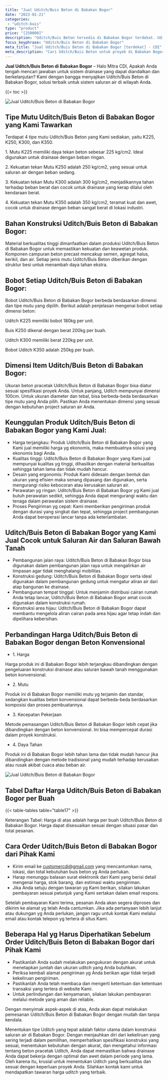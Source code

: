 ```yaml
---
title: "Jual Uditch/Buis Beton di Babakan Bogor"
date: "2023-01-21"
categories:
 - "uditch-buis"
type: "product"
price: "[250000]"
description: "Uditch/Buis Beton tersedia di Babakan Bogor terdekat. Uditch/Buis Beton ini umumnya dipakai dalam project infrastruktur sebagai saluran drainase yang efisien dan tahan lama. Hubungi kami untuk informasi lebih lanjut."
focus_keyphrase: "Uditch/Buis Beton di Babakan Bogor"
meta_title: "Jual Uditch/Buis Beton di Babakan Bogor [terdekat] - CDI"
meta_description: "Cari Uditch/Buis Beton untuk proyek di Babakan Bogor? Kami menawarkan Uditch/Buis Beton berkualitas untuk infrastruktur saluran pembuangan. Dapatkan harga termurah sekarang."
---
```


**Jual Uditch/Buis Beton di Babakan Bogor** – Halo Mitra CDI, Apakah Anda tengah mencari jawaban untuk sistem drainase yang dapat diandalkan dan berkelanjutan? Kami dengan bangga menyajikan Uditch/Buis Beton di Babakan Bogor, solusi terbaik untuk sistem saluran air di wilayah Anda.

{{< toc >}}

![Jual Uditch/Buis Beton di Babakan Bogor](/images/uditch-buis/uditch-beton-29.jpg)

## Tipe Mutu Uditch/Buis Beton di Babakan Bogor yang Kami Tawarkan

Terdapat 4 tipe mutu Uditch/Buis Beton yang Kami sediakan, yaitu K225, K250, K300, dan K350.

1\. Mutu K225 memiliki daya tekan beton sebesar 225 kg/cm2. Ideal digunakan untuk drainase dengan beban ringan.

2\. Kekuatan tekan Mutu K250 adalah 250 kg/cm2, yang sesuai untuk saluran air dengan beban sedang.

3\. Kekuatan tekan Mutu K300 adalah 300 kg/cm2, menjadikannya tahan terhadap beban berat dan cocok untuk drainase yang kerap dilalui oleh kendaraan berat.

4\. Kekuatan tekan Mutu K350 adalah 350 kg/cm2, teramat kuat dan awet, cocok untuk drainase dengan beban sangat berat di lokasi industri.

## Bahan Konstruksi Uditch/Buis Beton di Babakan Bogor:

Material berkualitas tinggi dimanfaatkan dalam produksi Uditch/Buis Beton di Babakan Bogor untuk memastikan kekuatan dan keawetan produk. Komponen campuran beton precast mencakup semen, agregat halus, kerikil, dan air. Setiap jenis mutu Uditch/Buis Beton diberikan dengan struktur besi untuk menambah daya tahan ekstra.

## Bobot Setiap Uditch/Buis Beton di Babakan Bogor:

Bobot Uditch/Buis Beton di Babakan Bogor berbeda berdasarkan dimensi dan tipe mutu yang dipilih. Berikut adalah penjelasan mengenai bobot setiap dimensi beton:

Uditch K225 memiliki bobot 180kg per unit.

Buis K250 dikenal dengan berat 200kg per buah.

Uditch K300 memiliki berat 220kg per unit.

Bobot Uditch K350 adalah 250kg per buah.

## Dimensi Item Uditch/Buis Beton di Babakan Bogor:

Ukuran beton pracetak Uditch/Buis Beton di Babakan Bogor bisa diatur sesuai spesifikasi proyek Anda. Untuk panjang, Uditch mempunyai dimensi 100cm. Untuk ukuran diameter dan tebal, bisa berbeda-beda berdasarkan tipe mutu yang Anda pilih. Pastikan Anda menentukan dimensi yang sesuai dengan kebutuhan project saluran air Anda.

## Keunggulan Produk Uditch/Buis Beton di Babakan Bogor yang Kami Jual:

*   Harga terjangkau: Produk Uditch/Buis Beton di Babakan Bogor yang Kami jual memiliki harga yg ekonomis, maka membuatnya solusi yang ekonomis bagi Anda.
*   Kualitas tinggi: Uditch/Buis Beton di Babakan Bogor yang Kami jual mempunyai kualitas yg tinggi, dihasilkan dengan material berkualitas sehingga tahan lama dan tidak mudah hancur.
*   Desain yang ergonomis: Produk Kami didesain dengan bentuk dan ukuran yang efisien maka senang dipasang dan digunakan, serta mengurangi risiko kebocoran atau kerusakan saluran air.
*   Perawatan yg ringan: Uditch/Buis Beton di Babakan Bogor yg Kami jual butuh perawatan sedikit, sehingga Anda dapat mengurangi waktu dan tenaga dalam perawatan sistem drainase.
*   Proses Pengiriman yg cepat: Kami memberikan pengiriman produk dengan durasi yang singkat dan tepat, sehingga project pembangunan Anda dapat beroperasi lancar tanpa ada keterlambatan.

## Uditch/Buis Beton di Babakan Bogor yang Kami Jual Cocok untuk Saluran Air dan Saluran Bawah Tanah

*   Pembangunan jalan raya: Uditch/Buis Beton di Babakan Bogor bisa digunakan dalam pembangunan jalan raya untuk mengalirkan air limpasan agar tidak menghalangi mobilitas.
*   Konstruksi gedung: Uditch/Buis Beton di Babakan Bogor serta ideal digunakan dalam pembangunan gedung untuk mengatur aliran air dari atap bangunan ke drainase.
*   Pembangunan tempat tinggal: Untuk menjamin distribusi cairan rumah Anda tetap lancar, Uditch/Buis Beton di Babakan Bogor amat cocok digunakan dalam konstruksi rumah.
*   Konstruksi area hijau: Uditch/Buis Beton di Babakan Bogor dapat membantu mengelola aliran cairan pada area hijau agar tetap indah dan dipelihara kebersihan.

## Perbandingan Harga Uditch/Buis Beton di Babakan Bogor dengan Beton Konvensional

*   1\. Harga

Harga produk ini di Babakan Bogor lebih terjangkau dibandingkan dengan pengeluaran konstruksi drainase atau saluran bawah tanah menggunakan beton konvensional.
*   2\. Mutu

Produk ini di Babakan Bogor memiliki mutu yg terjamin dan standar, sedangkan kualitas beton konvensional dapat berbeda-beda berdasarkan komposisi dan proses pembuatannya.
*   3\. Kecepatan Pekerjaan

Metode pemasangan Uditch/Buis Beton di Babakan Bogor lebih cepat jika dibandingkan dengan beton konvensional. Ini bisa mempercepat durasi dalam proyek konstruksi.
*   4\. Daya Tahan

Produk ini di Babakan Bogor lebih tahan lama dan tidak mudah hancur jika dibandingkan dengan metode tradisional yang mudah terhadap kerusakan atau rusak akibat cuaca atau beban air.

![Jual Uditch/Buis Beton di Babakan Bogor](/images/uditch-buis/buis-beton-01.jpg)

## Tabel Daftar Harga Uditch/Buis Beton di Babakan Bogor per Buah

{{< table-tables table="table17" >}}

Keterangan Tabel: Harga di atas adalah harga per buah Uditch/Buis Beton di Babakan Bogor. Harga dapat disesuaikan sesuai dengan situasi pasar dan total pesanan.

## Cara Order Uditch/Buis Beton di Babakan Bogor dari Pihak Kami

*   Kirim email ke customercdi@gmail.com yang mencantumkan nama, lokasi, dan total kebutuhan buis beton yg Anda perlukan.
*   Harap menunggu balasan surat elektronik dari Kami yang berisi detail mengenai harga, stok barang, dan estimasi waktu pengiriman.
*   Jika Anda setuju dengan tawaran yg Kami berikan, silakan lakukan pembayaran sesuai petunjuk yang Kami sertakan dalam email respons.

Setelah pembayaran Kami terima, pesanan Anda akan segera diproses dan dikirim ke alamat yg telah Anda cantumkan. Jika ada pertanyaan lebih lanjut atau dukungan yg Anda perlukan, jangan ragu untuk kontak Kami melalui email atau kontak telepon yg tertera di situs Kami.

## Beberapa Hal yg Harus Diperhatikan Sebelum Order Uditch/Buis Beton di Babakan Bogor dari Pihak Kami

*   Pastikanlah Anda sudah melakukan pengukuran dengan akurat untuk menetapkan jumlah dan ukuran uditch yang Anda butuhkan.
*   Periksa kembali alamat pengiriman yg Anda berikan agar tidak terjadi kekeliruan pengiriman.
*   Pastikanlah Anda telah membaca dan mengerti ketentuan dan ketentuan transaksi yang tertera di website Kami.
*   Untuk perlindungan dan kenyamanan, silakan lakukan pembayaran melalui metode yang aman dan reliable.

Dengan menyimak aspek-aspek di atas, Anda akan dapat melakukan pemesanan Uditch/Buis Beton di Babakan Bogor dengan mudah dan tanpa kendala.

Menentukan tipe Uditch yang tepat adalah faktor utama dalam konstruksi saluran air di Babakan Bogor. Dengan menjauhkan diri dari kekeliruan yang sering terjadi dalam pemilihan, memperhatikan spesifikasi konstruksi yang sesuai, menentukan kebutuhan dengan akurat, dan mengetahui informasi tentang beton pracetak Uditch, Anda dapat memastikan bahwa drainase Anda dapat bekerja dengan optimal dan awet dalam periode yang lama. Oleh karena itu, krusial untuk menentukan Uditch yang berkualitas dan sesuai dengan keperluan proyek Anda. Silahkan kontak kami untuk mendapatkan tawaran harga uditch yang terbaik.